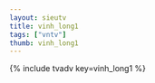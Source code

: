 ```yaml
--- 
layout: sieutv
title: vinh_long1
tags: ["vntv"]
thumb: vinh_long1
---
```

{% include tvadv key=vinh_long1 %}
